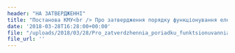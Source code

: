 ```yaml
---
header: "НА ЗАТВЕРДЖЕННІ"
title: "Постанова КМУ<br /> Про затвердження порядку функціонування електронної системи охорони здоров’я"
date: '2018-03-28T16:28:00+00:00'
file: "/uploads/2018/03/28/Pro_zatverdzhennia_poriadku_funktsionuvannia_elektronnoi_systemy_okhorony_zdorovia.pdf"
file_url: ''
---
```


